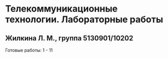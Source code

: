 # Телекоммуникационные технологии. Лабораторные работы
## Жилкина Л. М., группа 5130901/10202
Готовые работы: 1 - 11
